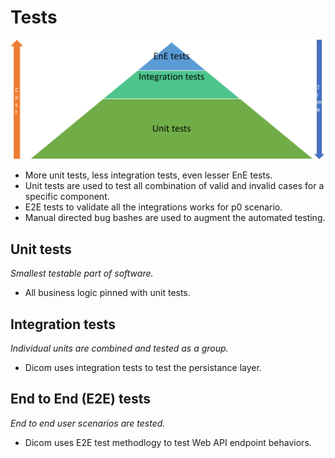 # Tests

![Testing pyramid](images/TestPyramid.png)


- More unit tests, less integration tests, even lesser EnE tests.
- Unit tests are used to test all combination of valid and invalid cases for a specific component.
- E2E tests to validate all the integrations works for p0 scenario.
- Manual directed bug bashes are used to augment the automated testing.


## Unit tests
<em>Smallest testable part of software. </em>
- All business logic pinned with unit tests.
 
## Integration tests
<em>Individual units are combined and tested as a group.</em>
- Dicom uses integration tests to test the persistance layer.

## End to End (E2E) tests
<em>End to end user scenarios are tested.</em>
- Dicom uses E2E test methodlogy to test Web API endpoint behaviors.

